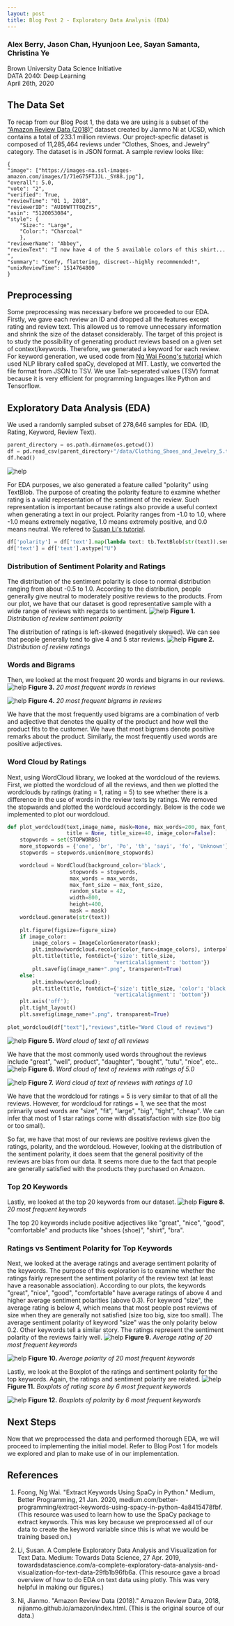 ```yaml
---
layout: post
title: Blog Post 2 - Exploratory Data Analysis (EDA)
---
```


### Alex Berry, Jason Chan, Hyunjoon Lee, Sayan Samanta, Christina Ye
Brown University Data Science Initiative  
DATA 2040: Deep Learning  
April 26th, 2020

## The Data Set

To recap from our Blog Post 1, the data we are using is a subset of the [“Amazon Review Data (2018)”](https://nijianmo.github.io/amazon/index.html) dataset created by Jianmo Ni at UCSD, which contains a total of 233.1 million reviews. Our project-specfic dataset is composed of 11,285,464 reviews under "Clothes, Shoes, and Jewelry" category. The dataset is in JSON format. A sample review looks like:

```
{
"image": ["https://images-na.ssl-images-amazon.com/images/I/71eG75FTJJL._SY88.jpg"],
"overall": 5.0, 
"vote": "2", 
"verified": True, 
"reviewTime": "01 1, 2018", 
"reviewerID": "AUI6WTTT0QZYS", 
"asin": "5120053084", 
"style": {
	"Size:": "Large", 
	"Color:": "Charcoal"
	}, 
"reviewerName": "Abbey", 
"reviewText": "I now have 4 of the 5 available colors of this shirt... ", 
"summary": "Comfy, flattering, discreet--highly recommended!", 
"unixReviewTime": 1514764800
}
```

## Preprocessing

Some preprocessing was necessary before we proceeded to our EDA. Firstly, we gave each review an ID and dropped all the features except rating and review text. This allowed us to remove unnecessary information and shrink the size of the dataset considerably. The target of this project is to study the possibility of generating product reviews based on a given set of context/keywords. Therefore, we generated a keyword for each review. For keyword generation, we used code from [Ng Wai Foong's tutorial](https://medium.com/better-programming/extract-keywords-using-spacy-in-python-4a8415478fbf) which used NLP library called spaCy, developed at MIT. Lastly, we converted the file format from JSON to TSV. We use Tab-seperated values (TSV) format because it is very efficient for programming languages like Python and Tensorflow.

## Exploratory Data Analysis (EDA)
We used a randomly sampled subset of 278,646 samples for EDA. (ID, Rating, Keyword, Review Text).

```python
parent_directory = os.path.dirname(os.getcwd())
df = pd.read_csv(parent_directory+"/data/Clothing_Shoes_and_Jewelry_5.tsv", sep= "\t")
df.head()
```
![help](https://github.com/csjasonchan357/text-review-generation-data2040/raw/master/figures/df_head.png)

For EDA purposes, we also generated a feature called "polarity" using TextBlob. The purpose of creating the polarity feature to examine whether rating is a valid representation of the sentiment of the review. Such representation is important because ratings also provide a useful context when generating a text in our project. Polarity ranges from -1.0 to 1.0, where -1.0 means extremely negative, 1.0 means extremely positive, and 0.0 means neutral. We refered to [Susan Li's tutorial](https://towardsdatascience.com/a-complete-exploratory-data-analysis-and-visualization-for-text-data-29fb1b96fb6a).
```python
df['polarity'] = df['text'].map(lambda text: tb.TextBlob(str(text)).sentiment.polarity)
df['text'] = df['text'].astype("U")
```

### Distribution of Sentiment Polarity and Ratings
The distribution of the sentiment polarity is close to normal distribution ranging from about -0.5 to 1.0. According to the distribution, people generally give neutral to moderately positive reviews to the products. From our plot, we have that our dataset is good representative sample with a wide range of reviews with regards to sentiment.
![help](https://github.com/csjasonchan357/text-review-generation-data2040/raw/master/figures/polarity_distribution.png)
**Figure 1.** *Distribution of review sentiment polarity*

The distribution of ratings is left-skewed (negatively skewed). We can see that people generally tend to give 4 and 5 star reviews.
![help](https://github.com/csjasonchan357/text-review-generation-data2040/raw/master/figures/rating_distribution.png)
**Figure 2.** *Distribution of review ratings*

### Words and Bigrams
Then, we looked at the most frequent 20 words and bigrams in our reviews. 
![help](https://github.com/csjasonchan357/text-review-generation-data2040/raw/master/figures/most_frequent_words.png)
**Figure 3.** *20 most frequent words in reviews*

![help](https://github.com/csjasonchan357/text-review-generation-data2040/raw/master/figures/most_frequent_bigrams.png)
**Figure 4.** *20 most frequent bigrams in reviews*

We have that the most frequently used bigrams are a combination of verb and adjective that denotes the quality of the product and how well the product fits to the customer. We have that most bigrams denote positive remarks about the product. Similarly, the most frequently used words are positive adjectives. 

### Word Cloud by Ratings
Next, using WordCloud library, we looked at the wordcloud of the reviews. First, we plotted the wordcloud of all the reviews, and then we plotted the wordclouds by ratings (rating = 1, rating = 5) to see whether there is a difference in the use of words in the review texts by ratings. We removed the stopwards and plotted the wordcloud accordingly. Below is the code we implemented to plot our wordcloud.
```python
def plot_wordcloud(text,image_name, mask=None, max_words=200, max_font_size=100, figure_size=(24.0,16.0), 
                   title = None, title_size=40, image_color=False):
    stopwords = set(STOPWORDS)
    more_stopwords = {'one', 'br', 'Po', 'th', 'sayi', 'fo', 'Unknown'}
    stopwords = stopwords.union(more_stopwords)

    wordcloud = WordCloud(background_color='black',
                    stopwords = stopwords,
                    max_words = max_words,
                    max_font_size = max_font_size, 
                    random_state = 42,
                    width=800, 
                    height=400,
                    mask = mask)
    wordcloud.generate(str(text))
    
    plt.figure(figsize=figure_size)
    if image_color:
        image_colors = ImageColorGenerator(mask);
        plt.imshow(wordcloud.recolor(color_func=image_colors), interpolation="bilinear");
        plt.title(title, fontdict={'size': title_size,  
                                  'verticalalignment': 'bottom'})
        plt.savefig(image_name+".png", transparent=True)
    else:
        plt.imshow(wordcloud);
        plt.title(title, fontdict={'size': title_size, 'color': 'black', 
                                  'verticalalignment': 'bottom'})
    plt.axis('off');
    plt.tight_layout()
    plt.savefig(image_name+".png", transparent=True)
    
plot_wordcloud(df["text"],"reviews",title="Word Cloud of reviews")
```
![help](https://github.com/csjasonchan357/text-review-generation-data2040/raw/master/figures/reviews.png)
**Figure 5.** *Word cloud of text of all reviews*

We have that the most commonly used words throughout the reviews include "great", "well", product", "daughter", "bought", "tutu", "nice", etc..
![help](https://github.com/csjasonchan357/text-review-generation-data2040/raw/master/figures/reviews_of_rating5.png)
**Figure 6.** *Word cloud of text of reviews with ratings of 5.0*

![help](https://github.com/csjasonchan357/text-review-generation-data2040/raw/master/figures/reviews_of_rating1.png)
**Figure 7.** *Word cloud of text of reviews with ratings of 1.0*

We have that the wordcloud for ratings = 5 is very similar to that of all the reviews. However, for wordcloud for ratings = 1, we see that the most primarily used words are "size", "fit", "large", "big", "tight", "cheap". We can infer that most of 1 star ratings come with dissatisfaction with size (too big or too small).

So far, we have that most of our reviews are positive reviews given the ratings, polarity, and the wordcloud. However, looking at the distribution of the sentiment polarity, it does seem that the general positivity of the reviews are bias from our data. It seems more due to the fact that people are generally satisfied with the products they purchased on Amazon.

### Top 20 Keywords
Lastly, we looked at the top 20 keywords from our dataset.
![help](https://github.com/csjasonchan357/text-review-generation-data2040/raw/master/figures/top_keywords_counts.png)
**Figure 8.** *20 most frequent keywords*

The top 20 keywords include positive adjectives like "great", "nice", "good", "comfortable" and products like "shoes (shoe)", "shirt", "bra". 

### Ratings vs Sentiment Polarity for Top Keywords
Next, we looked at the average ratings and average sentiment polarity of the keywords. The purpose of this exploration is to examine whether the ratings fairly represent the sentiment polarity of the review text (at least have a reasonable association). According to our plots, the keywords "great", "nice", "good", "comfortable" have average ratings of above 4 and higher average sentiment polarities (above 0.3). For keyword "size", the average rating is below 4, which means that most people post reviews of size when they are generally not satisfied (size too big, size too small). The average sentiment polarity of keyword "size" was the only polarity below 0.2. Other keywords tell a similar story. The ratings represent the sentiment polarity of the reviews fairly well. 
![help](https://github.com/csjasonchan357/text-review-generation-data2040/raw/master/figures/top_keywords_avg_rating.png)
**Figure 9.** *Average rating of 20 most frequent keywords*

![help](https://github.com/csjasonchan357/text-review-generation-data2040/raw/master/figures/top_keywords_avg_polarity.png)
**Figure 10.** *Average polarity of 20 most frequent keywords*

Lastly, we look at the Boxplot of the ratings and sentiment polarity for the top keywords. Again, the ratings and sentiment polarity are related. 
![help](https://github.com/csjasonchan357/text-review-generation-data2040/raw/master/figures/top_keywords_rating_boxplot.png)
**Figure 11.** *Boxplots of rating score by 6 most frequent keywords*

![help](https://github.com/csjasonchan357/text-review-generation-data2040/raw/master/figures/top_keywords_polarity_boxplot.png)
**Figure 12.** *Boxplots of polarity by 6 most frequent keywords*

## Next Steps
Now that we preprocessed the data and performed thorough EDA, we will proceed to implementing the initial model. Refer to Blog Post 1 for models we explored and plan to make use of in our implementation.

## References

1. Foong, Ng Wai. "Extract Keywords Using SpaCy in Python." Medium, Better Programming, 21 Jan. 2020, medium.com/better-programming/extract-keywords-using-spacy-in-python-4a8415478fbf. (This resource was used to learn how to use the SpaCy package to extract keywords. This was key because we preprocessed all of our data to create the keyword variable since this is what we would be training based on.)

2. Li, Susan. A Complete Exploratory Data Analysis and Visualization for Text Data. Medium: Towards Data Science, 27 Apr. 2019, towardsdatascience.com/a-complete-exploratory-data-analysis-and-visualization-for-text-data-29fb1b96fb6a. (This resource gave a broad overview of how to do EDA on text data using plotly. This was very helpful in making our figures.)

3. Ni, Jianmo. "Amazon Review Data (2018)." Amazon Review Data, 2018, nijianmo.github.io/amazon/index.html. (This is the original source of our data.)

